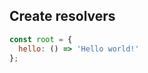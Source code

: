 ##  Create resolvers <!-- .element: data-theme="ka-content" -->

```js
const root = {
  hello: () => 'Hello world!'
};
```

